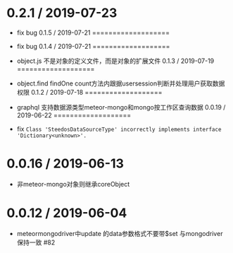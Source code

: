 0.2.1 / 2019-07-23
===================

  * fix bug
0.1.5 / 2019-07-21
===================

  * fix bug
0.1.4 / 2019-07-21
===================

  * object.js 不是对象的定义文件，而是对象的扩展文件
0.1.3 / 2019-07-19
===================

  * object.find findOne count方法内跟据usersession判断并处理用户获取数据权限
0.1.2 / 2019-07-18
===================

  * graphql 支持数据源类型meteor-mongo和mongo按工作区查询数据
0.0.19 / 2019-06-22
===================

  * fix `Class 'SteedosDataSourceType' incorrectly implements interface 'Dictionary<unknown>'.`

0.0.16 / 2019-06-13
===================

  * 非meteor-mongo对象则继承coreObject

0.0.12 / 2019-06-04
===================

  * meteormongodriver中update 的data参数格式不要带$set 与mongodriver保持一致 #82
